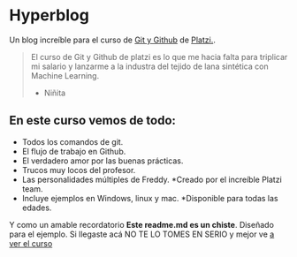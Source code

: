 # Hyperblog
Un blog increíble para el curso de [Git y Github](http://https://platzi.com/clases/git-github/ "Git y Github") de [Platzi.](http://https://platzi.com/ "Platzi.").

>El curso de Git y Github de platzi es lo que me hacia falta para triplicar mi salario y lanzarme a la industra del tejido de lana sintética con Machine Learning.
> - Niñita

## En este curso vemos de todo: 
* Todos los comandos de git.
* El flujo de trabajo en Github.
* El verdadero amor por las buenas prácticas.
* Trucos muy locos del profesor. 
* Las personalidades múltiples de Freddy.
*Creado por el increíble Platzi team.
* Incluye ejemplos en Windows, linux y mac.
*Disponible para todas las edades.

Y como un amable recordatorio **Este readme.md es un chiste**. Diseñado para el ejemplo. Si llegaste acá NO TE LO TOMES EN SERIO y mejor ve [a ver el curso](http://https://platzi.com/clases/git-github/ "a ver el curso")